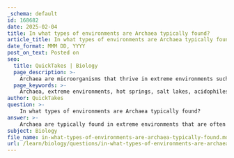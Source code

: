 ```yaml
---
_schema: default
id: 168682
date: 2025-02-04
title: In what types of environments are Archaea typically found?
article_title: In what types of environments are Archaea typically found?
date_format: MMM DD, YYYY
post_on_text: Posted on
seo:
  title: QuickTakes | Biology
  page_description: >-
    Archaea are microorganisms that thrive in extreme environments such as hot springs, salt lakes, acidic environments, deep-sea hydrothermal vents, and methane-rich environments, showcasing their unique adaptations and evolutionary significance.
  page_keywords: >-
    Archaea, extreme environments, hot springs, salt lakes, acidophiles, thermophiles, halophiles, hydrothermal vents, methanogens, anaerobic environments
author: QuickTakes
question: >-
    In what types of environments are Archaea typically found?
answer: >-
    Archaea are typically found in extreme environments that are often inhospitable to most other forms of life. Some of the key types of environments where Archaea thrive include:\n\n1. **Hot Springs**: Archaea, particularly thermophiles, can survive and flourish in high-temperature environments, such as geothermal hot springs. These organisms have adapted to withstand temperatures that can exceed 100°C (212°F).\n\n2. **Salt Lakes**: Halophiles are a group of Archaea that thrive in highly saline environments, such as salt lakes and salt flats. They possess unique adaptations that allow them to maintain osmotic balance in these extreme conditions.\n\n3. **Acidic Environments**: Some Archaea, known as acidophiles, can live in highly acidic conditions, such as those found in acid mine drainage or sulfuric hot springs.\n\n4. **Deep-Sea Hydrothermal Vents**: Archaea are also found in the deep ocean, particularly around hydrothermal vents where they can utilize the chemicals released from the Earth's crust as an energy source.\n\n5. **Methane-rich Environments**: Methanogens, a specific group of Archaea, are found in anaerobic environments such as swamps, marshes, and the guts of ruminants, where they produce methane as a metabolic byproduct.\n\nThese unique adaptations allow Archaea to occupy ecological niches that are often too extreme for other organisms, highlighting their evolutionary significance and diversity within the domain of life.
subject: Biology
file_name: in-what-types-of-environments-are-archaea-typically-found.md
url: /learn/biology/questions/in-what-types-of-environments-are-archaea-typically-found
---
```


&nbsp;